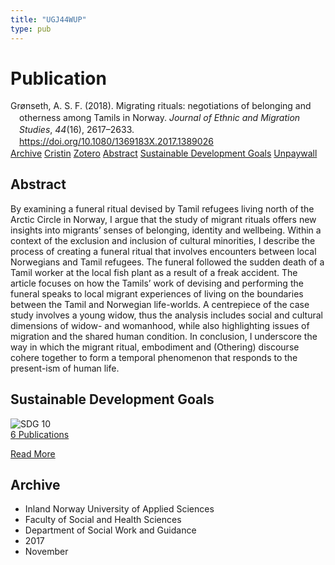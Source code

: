 ```yaml
---
title: "UGJ44WUP"
type: pub
---
```

<h1>Publication</h1>
<article id="csl-bib-container-UGJ44WUP" class="csl-bib-container">
  <div class="csl-bib-body" style="line-height: 1.35; padding-left: 1em; text-indent:-1em;">
  <div class="csl-entry">Gr&#xF8;nseth, A. S. F. (2018). Migrating rituals: negotiations of belonging and otherness among Tamils in Norway. <i>Journal of Ethnic and Migration Studies</i>, <i>44</i>(16), 2617&#x2013;2633. <a href="https://doi.org/10.1080/1369183X.2017.1389026">https://doi.org/10.1080/1369183X.2017.1389026</a></div>
</div>
  <div class="csl-bib-buttons">
    <a href="#taxonomy-article-UGJ44WUP" class="csl-bib-button">Archive</a>
    <a href="https://app.cristin.no/results/show.jsf?id=1516490" alt="Cristin URL" class="csl-bib-button">Cristin</a>
    <a href="http://zotero.org/groups/5402882/items/UGJ44WUP" alt="Zotero URL" class="csl-bib-button">Zotero</a>
    <a href="#abstract-article-UGJ44WUP" class="csl-bib-button">Abstract</a>
    <a href="#sdg-article-UGJ44WUP" class="csl-bib-button">Sustainable Development Goals</a>
    <a href="https://doi.org/10.1080/1369183x.2017.1389026" class="csl-bib-button">Unpaywall</a>
  </div>
  <div id="csl-bib-meta-container-UGJ44WUP"></div>
</article>
<div id="csl-bib-meta-UGJ44WUP" class="csl-bib-meta">
  <article id="abstract-article-UGJ44WUP" class="abstract-article">
    <h1>Abstract</h1>
    By examining a funeral ritual devised by Tamil refugees living north of the Arctic Circle in Norway, I argue that the study of migrant rituals offers new insights into migrants’ senses of belonging, identity and wellbeing. Within a context of the exclusion and inclusion of cultural minorities, I describe the process of creating a funeral ritual that involves encounters between local Norwegians and Tamil refugees. The funeral followed the sudden death of a Tamil worker at the local fish plant as a result of a freak accident. The article focuses on how the Tamils’ work of devising and performing the funeral speaks to local migrant experiences of living on the boundaries between the Tamil and Norwegian life-worlds. A centrepiece of the case study involves a young widow, thus the analysis includes social and cultural dimensions of widow- and womanhood, while also highlighting issues of migration and the shared human condition. In conclusion, I underscore the way in which the migrant ritual, embodiment and (Othering) discourse cohere together to form a temporal phenomenon that responds to the present-ism of human life.
  </article>
  <article id="sdg-article-UGJ44WUP" class="sdg-article">
    <h1>Sustainable Development Goals</h1>
    <div class="sdg-container"><div id="sdg10" class="sdg"> <img src="{{< params subfolder >}}images/sdg/sdg10_en.png" class="image" alt="SDG 10"> <div class="sdg-overlay"> <a href="{{< params subfolder >}}en/archive/?sdg=10#archive" class="sdg-publication-count"><span>6</span> Publications</a> <p><a href="https://sdgs.un.org/goals/goal10" class="sdg-read-more">Read More</a></p> </div> </div></div>
  </article>
  <article id="taxonomy-article-UGJ44WUP" class="taxonomy-article">
    <h1>Archive</h1>
    <ul>
      <li>Inland Norway University of Applied Sciences</li>
      <li>Faculty of Social and Health Sciences</li>
      <li>Department of Social Work and Guidance</li>
      <li>2017</li>
      <li>November</li>
    </ul>
  </article>
</div>
